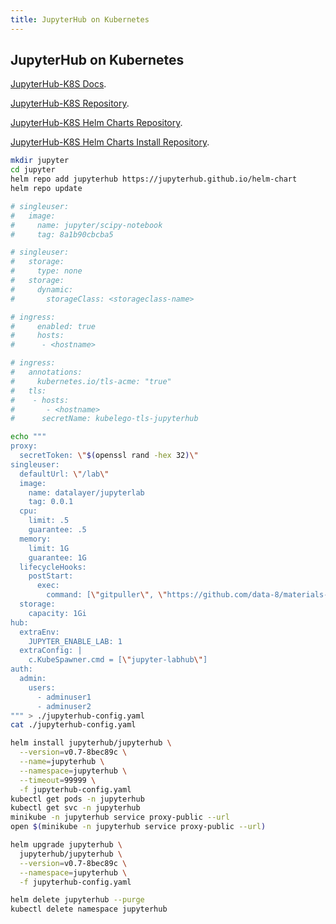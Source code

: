 ```yaml
---
title: JupyterHub on Kubernetes
---
```


## JupyterHub on Kubernetes

[JupyterHub-K8S Docs](https://zero-to-jupyterhub.readthedocs.io).

[JupyterHub-K8S Repository](https://github.com/jupyterhub/zero-to-jupyterhub-k8s).

[JupyterHub-K8S Helm Charts Repository](https://github.com/jupyterhub/helm-chart).

[JupyterHub-K8S Helm Charts Install Repository](https://jupyterhub.github.io/helm-chart).

```bash
mkdir jupyter
cd jupyter
helm repo add jupyterhub https://jupyterhub.github.io/helm-chart
helm repo update

# singleuser:
#   image:
#     name: jupyter/scipy-notebook
#     tag: 8a1b90cbcba5

# singleuser:
#   storage:
#     type: none
#   storage:
#     dynamic:
#       storageClass: <storageclass-name>

# ingress:
#     enabled: true
#     hosts:
#      - <hostname>

# ingress:
#   annotations:
#     kubernetes.io/tls-acme: "true"
#   tls:
#    - hosts:
#       - <hostname>
#      secretName: kubelego-tls-jupyterhub

echo """
proxy:
  secretToken: \"$(openssl rand -hex 32)\"
singleuser:
  defaultUrl: \"/lab\"
  image:
    name: datalayer/jupyterlab
    tag: 0.0.1
  cpu:
    limit: .5
    guarantee: .5
  memory:
    limit: 1G
    guarantee: 1G
  lifecycleHooks:
    postStart:
      exec:
        command: [\"gitpuller\", \"https://github.com/data-8/materials-fa17\", \"master\", \"materials-fa\"]
  storage:
    capacity: 1Gi
hub:
  extraEnv:
    JUPYTER_ENABLE_LAB: 1
  extraConfig: |
    c.KubeSpawner.cmd = [\"jupyter-labhub\"]
auth:
  admin:
    users:
      - adminuser1
      - adminuser2
""" > ./jupyterhub-config.yaml
cat ./jupyterhub-config.yaml
```

```bash
helm install jupyterhub/jupyterhub \
  --version=v0.7-8bec89c \
  --name=jupyterhub \
  --namespace=jupyterhub \
  --timeout=99999 \
  -f jupyterhub-config.yaml
kubectl get pods -n jupyterhub
kubectl get svc -n jupyterhub
minikube -n jupyterhub service proxy-public --url
open $(minikube -n jupyterhub service proxy-public --url)
```

```bash
helm upgrade jupyterhub \
  jupyterhub/jupyterhub \
  --version=v0.7-8bec89c \
  --namespace=jupyterhub \
  -f jupyterhub-config.yaml
```

```bash
helm delete jupyterhub --purge
kubectl delete namespace jupyterhub
```
